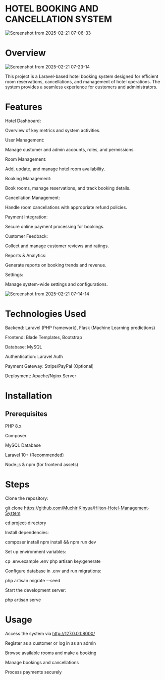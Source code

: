 # HOTEL BOOKING AND CANCELLATION SYSTEM

![Screenshot from 2025-02-21 07-06-33](https://github.com/user-attachments/assets/5634ecc9-b2de-41de-b188-640af87e9725)

# Overview

![Screenshot from 2025-02-21 07-23-14](https://github.com/user-attachments/assets/73d62c1f-5df6-4bc3-8857-df33d47a5cc2)

This project is a Laravel-based hotel booking system designed for efficient room reservations, cancellations, and management of hotel operations. The system provides a seamless experience for customers and administrators.

# Features

Hotel Dashboard:

Overview of key metrics and system activities.

User Management:

Manage customer and admin accounts, roles, and permissions.

Room Management:

Add, update, and manage hotel room availability.

Booking Management:

Book rooms, manage reservations, and track booking details.

Cancellation Management:

Handle room cancellations with appropriate refund policies.

Payment Integration:

Secure online payment processing for bookings.

Customer Feedback:

Collect and manage customer reviews and ratings.

Reports & Analytics:

Generate reports on booking trends and revenue.

Settings:

Manage system-wide settings and configurations.

![Screenshot from 2025-02-21 07-14-14](https://github.com/user-attachments/assets/b749015c-8a46-430a-93d1-91beb63ca2f6)

# Technologies Used

Backend: Laravel (PHP framework), Flask (Machine Learning predictions)

Frontend: Blade Templates, Bootstrap

Database: MySQL

Authentication: Laravel Auth

Payment Gateway: Stripe/PayPal (Optional)

Deployment: Apache/Nginx Server

# Installation

## Prerequisites

PHP 8.x

Composer

MySQL Database

Laravel 10+ (Recommended)

Node.js & npm (for frontend assets)

# Steps

Clone the repository:

git clone https://github.com/MuchiriKinyua/Hilton-Hotel-Management-System

cd project-directory

Install dependencies:

composer install
npm install && npm run dev

Set up environment variables:

cp .env.example .env
php artisan key:generate

Configure database in .env and run migrations:

php artisan migrate --seed

Start the development server:

php artisan serve

# Usage

Access the system via http://127.0.0.1:8000/

Register as a customer or log in as an admin

Browse available rooms and make a booking

Manage bookings and cancellations

Process payments securely


